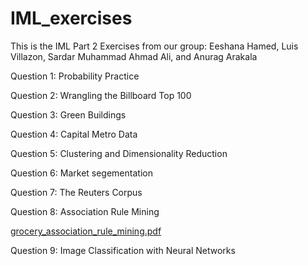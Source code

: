 # IML_exercises
This is the IML Part 2 Exercises from our group: Eeshana Hamed, Luis Villazon, Sardar Muhammad Ahmad Ali, and Anurag Arakala

Question 1: Probability Practice  

Question 2: Wrangling the Billboard Top 100  

Question 3: Green Buildings  

Question 4: Capital Metro Data   

Question 5: Clustering and Dimensionality Reduction  

Question 6: Market segementation  

Question 7: The Reuters Corpus   

Question 8: Association Rule Mining  

[grocery_association_rule_mining.pdf](https://github.com/eeshanah/IML_exercises/files/12339719/grocery_association_rule_mining.pdf)  

Question 9: Image Classification with Neural Networks  
